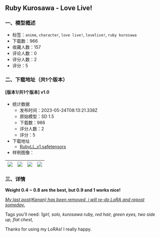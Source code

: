 ## Ruby Kurosawa - Love Live!
### 一、模型概述

- 标签：`anime`, `character`, `love live!`, `lovelive!`, `ruby kurosawa`
- 下载数：966
- 收藏人数：157
- 评论人数：0
- 评分人数：2
- 评分：5

### 二、下载地址（共1个版本）

#### [版本1/共1个版本] v1.0

- 统计数据
  - 发布时间：2023-05-24T08:13:21.338Z
  - 原始模型：SD 1.5
  - 下载数：966
  - 评分人数：2
  - 评分：5
- 下载地址
  - [RubyLL_v1.safetensors](https://civitai.com/api/download/models/79601)
- 样例图像：

| <img src="https://image.civitai.com/xG1nkqKTMzGDvpLrqFT7WA/798426e5-947a-4ddb-96b8-4b26e7c9a95d/width=450/893597.jpeg" /> | <img src="https://image.civitai.com/xG1nkqKTMzGDvpLrqFT7WA/8c537045-b035-451c-bc49-ada37622e80f/width=450/893596.jpeg" /> | <img src="https://image.civitai.com/xG1nkqKTMzGDvpLrqFT7WA/d185283e-9624-4841-ac0b-9c5f0ddd74f2/width=450/893282.jpeg" /> | <img src="https://image.civitai.com/xG1nkqKTMzGDvpLrqFT7WA/42e9b6d3-e5b4-47b7-a281-9af2a64913d9/width=450/893283.jpeg" /> |
| ---- | ---- | ---- | ---- |


### 三、详情
<p><strong>Weight 0.4 ~ 0.8 are the best, but 0.9 and 1 works nice!</strong></p><p><em><u>My last post(Kanan) has been removed, i will re-do LoRA and repost someday.</u></em></p><p></p><p>Tags you'll need: <em>1girl, solo, kurosawa ruby, red hair, green eyes, two side up, flat chest,</em></p><p></p><p>Thanks for using my LoRAs! I really happy.</p><p></p><p></p><p></p>